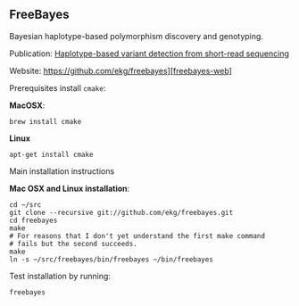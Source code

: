## FreeBayes

Bayesian haplotype-based polymorphism discovery and genotyping. 

Publication: [Haplotype-based variant detection from short-read sequencing][freebayes-pub]

Website: https://github.com/ekg/freebayes][freebayes-web]

[freebayes-pub]: http://arxiv.org/abs/1207.3907
[freebayes-web]: https://github.com/ekg/freebayes

Prerequisites install `cmake`:

**MacOSX**:

	brew install cmake
	
**Linux**

	apt-get install cmake

Main installation instructions

**Mac OSX and Linux installation**:

	cd ~/src
	git clone --recursive git://github.com/ekg/freebayes.git
	cd freebayes
	make
	# For reasons that I don't yet understand the first make command
	# fails but the second succeeds.
	make
	ln -s ~/src/freebayes/bin/freebayes ~/bin/freebayes
 
Test installation by running:

    freebayes
    